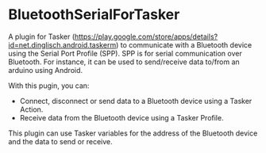 # BluetoothSerialForTasker
A plugin for Tasker (https://play.google.com/store/apps/details?id=net.dinglisch.android.taskerm) to communicate with a Bluetooth device using the Serial Port Profile (SPP). SPP is for serial communication over Bluetooth. For instance, it can be used to send/receive data to/from an arduino using Android.

With this pugin, you can:
- Connect, disconnect or send data to a Bluetooth device using a Tasker Action.
- Receive data from the Bluetooth device using a Tasker Profile.

This plugin can use Tasker variables for the address of the Bluetooth device and the data to send or receive.

